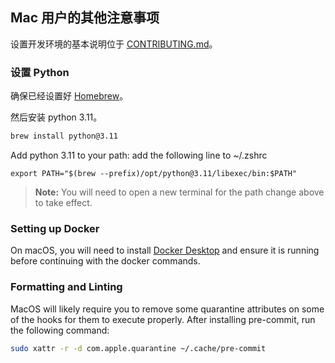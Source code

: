 ## Mac 用户的其他注意事项

设置开发环境的基本说明位于 [CONTRIBUTING.md](https://github.com/onyx-dot-app/onyx/blob/main/CONTRIBUTING.md)。

### 设置 Python

确保已经设置好 [Homebrew](https://brew.sh/)。

然后安装 python 3.11。

```bash
brew install python@3.11
```

Add python 3.11 to your path: add the following line to ~/.zshrc

```
export PATH="$(brew --prefix)/opt/python@3.11/libexec/bin:$PATH"
```

> **Note:**
> You will need to open a new terminal for the path change above to take effect.

### Setting up Docker

On macOS, you will need to install [Docker Desktop](https://www.docker.com/products/docker-desktop/) and
ensure it is running before continuing with the docker commands.

### Formatting and Linting

MacOS will likely require you to remove some quarantine attributes on some of the hooks for them to execute properly.
After installing pre-commit, run the following command:

```bash
sudo xattr -r -d com.apple.quarantine ~/.cache/pre-commit
```

